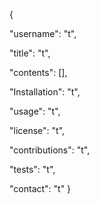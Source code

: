 {

"username": "t",

"title": "t",

"contents": [],

"Installation": "t",

"usage": "t",

"license": "t",

"contributions": "t",

"tests": "t",

"contact": "t"
}